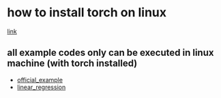 # how to install torch on linux 

[link](https://emma1027.medium.com/torch-installation-on-linux-7f9a7074b4c2)

## all example codes only can be executed in linux machine (with torch installed)
* [official_example](./example)
* [linear_regression](./linear_regression)
 
